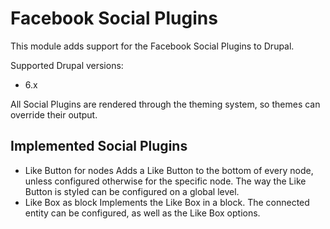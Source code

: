 Facebook Social Plugins
=======================

This module adds support for the Facebook Social Plugins to Drupal.

Supported Drupal versions:
* 6.x

All Social Plugins are rendered through the theming system, so themes can override their output.

Implemented Social Plugins
--------------------------
*  Like Button for nodes
   Adds a Like Button to the bottom of every node, unless configured otherwise for the specific node.
   The way the Like Button is styled can be configured on a global level.
*  Like Box as block
   Implements the Like Box in a block. The connected entity can be configured, as well as the Like Box options.